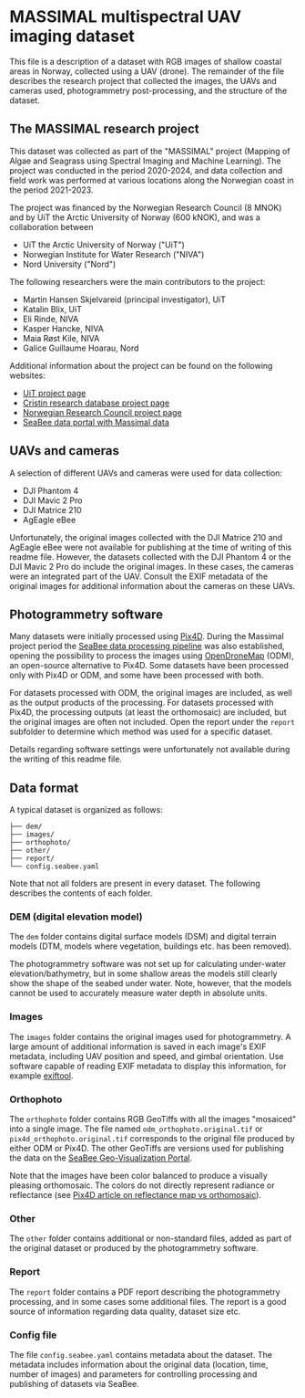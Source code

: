 # MASSIMAL multispectral UAV imaging dataset
This file is a description of a dataset with RGB images of shallow coastal areas in
Norway, collected using a UAV (drone). The remainder of the file describes the research
project that collected the images, the UAVs and cameras used, photogrammetry
post-processing, and the structure of the dataset.


## The MASSIMAL research project 
This dataset was collected as part of the "MASSIMAL" project (Mapping of Algae and
Seagrass using Spectral Imaging and Machine Learning). The project was conducted in the
period 2020-2024, and data collection and field work was performed at various locations
along the Norwegian coast in the period 2021-2023. 

The project was financed by the Norwegian Research Council (8 MNOK) and by UiT the
Arctic University of Norway (600 kNOK), and was a collaboration between 

- UiT the Arctic University of Norway ("UiT")
- Norwegian Institute for Water Research ("NIVA")
- Nord University ("Nord")

The following researchers were the main contributors to the project:

- Martin Hansen Skjelvareid (principal investigator), UiT
- Katalin Blix, UiT
- Eli Rinde, NIVA
- Kasper Hancke, NIVA
- Maia Røst Kile, NIVA
- Galice Guillaume Hoarau, Nord

Additional information about the project can be found on the following websites:
- [UiT project page](https://en.uit.no/project/massimal)
- [Cristin research database project
  page](https://app.cristin.no/projects/show.jsf?id=2054355)
- [Norwegian Research Council project
  page](https://prosjektbanken.forskningsradet.no/project/FORISS/301317)
- [SeaBee data portal with Massimal
  data](https://geonode.seabee.sigma2.no/catalogue/#/search?q=massimal&f=dataset)


## UAVs and cameras
A selection of different UAVs and cameras were used for data collection: 

- DJI Phantom 4
- DJI Mavic 2 Pro
- DJI Matrice 210
- AgEagle eBee 

Unfortunately, the original images collected with the DJI Matrice 210 and AgEagle eBee
were not available for publishing at the time of writing of this readme file. However,
the datasets collected with the DJI Phantom 4 or the DJI Mavic 2 Pro do include the
original images. In these cases, the cameras were an integrated part of the UAV. Consult
the EXIF metadata of the original images for additional information about the cameras on
these UAVs.


## Photogrammetry software
Many datasets were initially processed using [Pix4D](https://www.pix4d.com/). During the
Massimal project period the [SeaBee data processing
pipeline](https://seabee-no.github.io/documentation/) was also established, opening the
possibility to process the images using [OpenDroneMap](https://www.opendronemap.org/)
(ODM), an open-source alternative to Pix4D. Some datasets have been processed only with
Pix4D or ODM, and some have been processed with both. 

For datasets processed with ODM, the original images are included, as well as the output
products of the processing. For datasets processed with Pix4D, the processing outputs
(at least the orthomosaic) are included, but the original images are often not included.
Open the report under the `report` subfolder to determine which method was used for a
specific dataset.  

Details regarding software settings were unfortunately not available during the writing
of this readme file. 

## Data format 
A typical dataset is organized as follows:

    ├── dem/
    ├── images/
    ├── orthophoto/
    ├── other/
    ├── report/
    └── config.seabee.yaml

Note that not all folders are present in every dataset. The following describes the
contents of each folder. 

### DEM (digital elevation model)
The `dem` folder contains digital surface models (DSM) and digital terrain models (DTM,
models where vegetation, buildings etc. has been removed). 

The photogrammetry software was not set up for calculating under-water
elevation/bathymetry, but in some shallow areas the models still clearly show the shape
of the seabed under water. Note, however, that the models cannot be used to accurately
measure water depth in absolute units.

### Images
The `images` folder contains the original images used for photogrammetry. A large amount
of additional information is saved in each image's EXIF metadata, including UAV position
and speed, and gimbal orientation. Use software capable of reading EXIF metadata to
display this information, for example [exiftool](https://exiftool.org/). 

### Orthophoto
The `orthophoto` folder contains RGB GeoTiffs with all the images "mosaiced" into a
single image. The file named `odm_orthophoto.original.tif` or
`pix4d_orthophoto.original.tif` corresponds to the original file produced by either ODM
or Pix4D. The other GeoTiffs are versions used for publishing the data on the [SeaBee
Geo-Visualization Portal](https://geonode.seabee.sigma2.no/).

Note that the images have been color balanced to produce a visually pleasing
orthomosaic. The colors do not directly represent radiance or reflectance (see [Pix4D
article on reflectance map vs
orthomosaic](https://support.pix4d.com/hc/en-us/articles/202739409)).  

### Other
The `other` folder contains additional or non-standard files, added as part of the
original dataset or produced by the photogrammetry software.  

### Report
The `report` folder contains a PDF report describing the photogrammetry processing, and
in some cases some additional files. The report is a good source of information
regarding data quality, dataset size etc. 

### Config file
The file `config.seabee.yaml` contains metadata about the dataset. The metadata includes
information about the original data (location, time, number of images) and parameters
for controlling processing and publishing of datasets via SeaBee.

